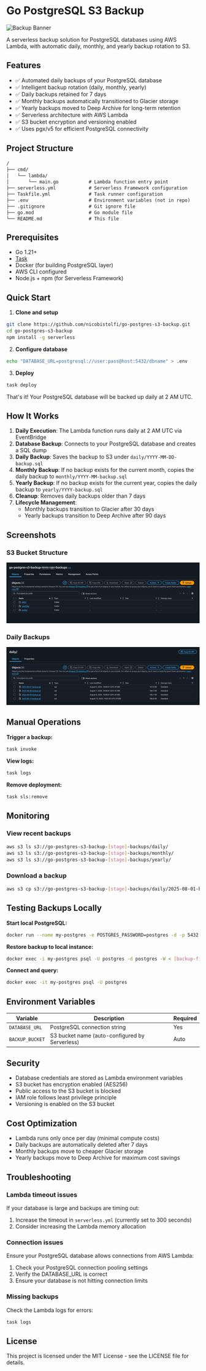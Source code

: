 # Go PostgreSQL S3 Backup

![Backup Banner](https://nico.bistol.fi/static/images/shutdown.jpeg)

A serverless backup solution for PostgreSQL databases using AWS Lambda, with automatic daily, monthly, and yearly backup rotation to S3.

## Features

- ✅ Automated daily backups of your PostgreSQL database
- ✅ Intelligent backup rotation (daily, monthly, yearly)
- ✅ Daily backups retained for 7 days
- ✅ Monthly backups automatically transitioned to Glacier storage
- ✅ Yearly backups moved to Deep Archive for long-term retention
- ✅ Serverless architecture with AWS Lambda
- ✅ S3 bucket encryption and versioning enabled
- ✅ Uses pgx/v5 for efficient PostgreSQL connectivity

## Project Structure

```
/
├── cmd/
│   └── lambda/
│       └── main.go           # Lambda function entry point
├── serverless.yml            # Serverless Framework configuration
├── Taskfile.yml              # Task runner configuration
├── .env                      # Environment variables (not in repo)
├── .gitignore                # Git ignore file
├── go.mod                    # Go module file
└── README.md                 # This file
```

## Prerequisites

- Go 1.21+
- [Task](https://taskfile.dev)
- Docker (for building PostgreSQL layer)
- AWS CLI configured
- Node.js + npm (for Serverless Framework)

## Quick Start

1. **Clone and setup**
```bash
git clone https://github.com/nicobistolfi/go-postgres-s3-backup.git
cd go-postgres-s3-backup
npm install -g serverless
```

2. **Configure database**
```bash
echo "DATABASE_URL=postgresql://user:pass@host:5432/dbname" > .env
```

3. **Deploy**
```bash
task deploy
```

That's it! Your PostgreSQL database will be backed up daily at 2 AM UTC.

## How It Works

1. **Daily Execution**: The Lambda function runs daily at 2 AM UTC via EventBridge
2. **Database Backup**: Connects to your PostgreSQL database and creates a SQL dump
3. **Daily Backup**: Saves the backup to S3 under `daily/YYYY-MM-DD-backup.sql`
4. **Monthly Backup**: If no backup exists for the current month, copies the daily backup to `monthly/YYYY-MM-backup.sql`
5. **Yearly Backup**: If no backup exists for the current year, copies the daily backup to `yearly/YYYY-backup.sql`
6. **Cleanup**: Removes daily backups older than 7 days
7. **Lifecycle Management**: 
   - Monthly backups transition to Glacier after 30 days
   - Yearly backups transition to Deep Archive after 90 days

## Screenshots

### S3 Bucket Structure
![S3 Backups Overview](docs/go-postgres-s3-backup-backups.png)

### Daily Backups
![Daily Backups](docs/go-postgres-s3-backup-backups-daily.png)

## Manual Operations

**Trigger a backup:**
```bash
task invoke
```

**View logs:**
```bash
task logs
```

**Remove deployment:**
```bash
task sls:remove
```

## Monitoring

### View recent backups

```bash
aws s3 ls s3://go-postgres-s3-backup-[stage]-backups/daily/
aws s3 ls s3://go-postgres-s3-backup-[stage]-backups/monthly/
aws s3 ls s3://go-postgres-s3-backup-[stage]-backups/yearly/
```

### Download a backup

```bash
aws s3 cp s3://go-postgres-s3-backup-[stage]-backups/daily/2025-08-01-backup.sql ./
```

## Testing Backups Locally

**Start local PostgreSQL:**
```bash
docker run --name my-postgres -e POSTGRES_PASSWORD=postgres -d -p 5432:5432 postgres
```

**Restore backup to local instance:**
```bash
docker exec -i my-postgres psql -U postgres -d postgres -W < [backup-file].sql
```

**Connect and query:**
```bash
docker exec -it my-postgres psql -U postgres
```

## Environment Variables

| Variable | Description | Required |
|----------|-------------|----------|
| `DATABASE_URL` | PostgreSQL connection string | Yes |
| `BACKUP_BUCKET` | S3 bucket name (auto-configured by Serverless) | Auto |

## Security

- Database credentials are stored as Lambda environment variables
- S3 bucket has encryption enabled (AES256)
- Public access to the S3 bucket is blocked
- IAM role follows least privilege principle
- Versioning is enabled on the S3 bucket

## Cost Optimization

- Lambda runs only once per day (minimal compute costs)
- Daily backups are automatically deleted after 7 days
- Monthly backups move to cheaper Glacier storage
- Yearly backups move to Deep Archive for maximum cost savings

## Troubleshooting

### Lambda timeout issues

If your database is large and backups are timing out:
1. Increase the timeout in `serverless.yml` (currently set to 300 seconds)
2. Consider increasing the Lambda memory allocation

### Connection issues

Ensure your PostgreSQL database allows connections from AWS Lambda:
1. Check your PostgreSQL connection pooling settings
2. Verify the DATABASE_URL is correct
3. Ensure your database is not hitting connection limits

### Missing backups

Check the Lambda logs for errors:
```bash
task logs
```


## License

This project is licensed under the MIT License - see the LICENSE file for details.
